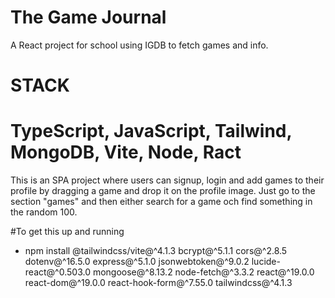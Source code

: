 # The Game Journal
A React project for school using IGDB to fetch games and info.

# STACK
# TypeScript, JavaScript, Tailwind, MongoDB, Vite, Node, Ract

This is an SPA project where users can signup, login and 
add games to their profile by dragging a game and drop it on the profile image.
Just go to the section "games" and then either search for a game och find something in the random 100.

#To get this up and running
- npm install @tailwindcss/vite@^4.1.3 bcrypt@^5.1.1
  cors@^2.8.5 dotenv@^16.5.0 express@^5.1.0 jsonwebtoken@^9.0.2
  lucide-react@^0.503.0 mongoose@^8.13.2 node-fetch@^3.3.2
  react@^19.0.0 react-dom@^19.0.0 react-hook-form@^7.55.0 tailwindcss@^4.1.3

